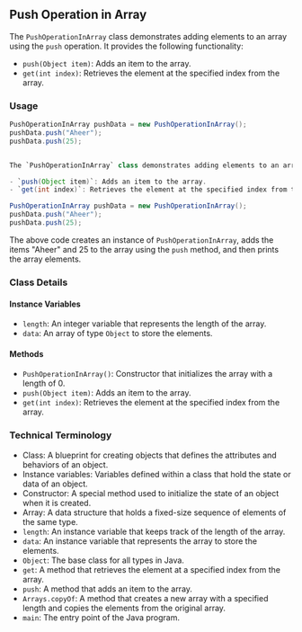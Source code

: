 ## Push Operation in Array

The `PushOperationInArray` class demonstrates adding elements to an array using the `push` operation. It provides the following functionality:

- `push(Object item)`: Adds an item to the array.
- `get(int index)`: Retrieves the element at the specified index from the array.

### Usage

```java
PushOperationInArray pushData = new PushOperationInArray();
pushData.push("Aheer");
pushData.push(25);


The `PushOperationInArray` class demonstrates adding elements to an array using the `push` operation. It provides the following functionality:

- `push(Object item)`: Adds an item to the array.
- `get(int index)`: Retrieves the element at the specified index from the array.

PushOperationInArray pushData = new PushOperationInArray();
pushData.push("Aheer");
pushData.push(25);
```

The above code creates an instance of `PushOperationInArray`, adds the items "Aheer" and 25 to the array using the `push` method, and then prints the array elements.

### Class Details

#### Instance Variables

- `length`: An integer variable that represents the length of the array.
- `data`: An array of type `Object` to store the elements.

#### Methods

- `PushOperationInArray()`: Constructor that initializes the array with a length of 0.
- `push(Object item)`: Adds an item to the array.
- `get(int index)`: Retrieves the element at the specified index from the array.

### Technical Terminology

- Class: A blueprint for creating objects that defines the attributes and behaviors of an object.
- Instance variables: Variables defined within a class that hold the state or data of an object.
- Constructor: A special method used to initialize the state of an object when it is created.
- Array: A data structure that holds a fixed-size sequence of elements of the same type.
- `length`: An instance variable that keeps track of the length of the array.
- `data`: An instance variable that represents the array to store the elements.
- `Object`: The base class for all types in Java.
- `get`: A method that retrieves the element at a specified index from the array.
- `push`: A method that adds an item to the array.
- `Arrays.copyOf`: A method that creates a new array with a specified length and copies the elements from the original array.
- `main`: The entry point of the Java program.
```
